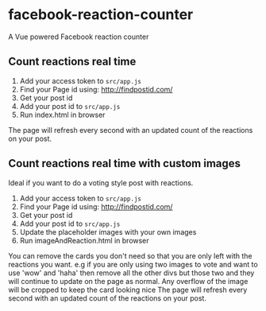 # facebook-reaction-counter

A Vue powered Facebook reaction counter

## Count reactions real time

1. Add your access token to `src/app.js`
1. Find your Page id using: http://findpostid.com/
1. Get your post id
1. Add your post id to `src/app.js`
1. Run index.html in browser

The page will refresh every second with an updated count of the reactions on your post.

## Count reactions real time with custom images

Ideal if you want to do a voting style post with reactions.

1. Add your access token to `src/app.js`
1. Find your Page id using: http://findpostid.com/
1. Get your post id
1. Add your post id to `src/app.js`
1. Update the placeholder images with your own images
1. Run imageAndReaction.html in browser

You can remove the cards you don't need so that you are only left with the reactions you want.
e.g if you are only using two images to vote and want to use 'wow' and 'haha' then remove all the other divs but those two and they will continue to update on the page as normal.
Any overflow of the image will be cropped to keep the card looking nice
The page will refresh every second with an updated count of the reactions on your post.

